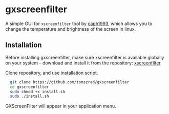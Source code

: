 
# gxscreenfilter

A simple GUI for `xscreenfilter` tool by [caph1993](https://github.com/caph1993/), which allows you to change the temperature and brightness of the screen in linux.



## Installation

Before installing gxscreenfilter, make sure xscreenfilter is available globally on your system - download and install it from the repository:
[xscreenfilter](https://github.com/caph1993/xscreenfilter)

Clone repository, and use installation script.
```bash
  git clone https://github.com/tomszrad/gxscreenfilter
  cd gxscreenfilter
  sudo chmod +x install.sh
  sudo ./install.sh
```
GXScreenFilter will appear in your application menu. 